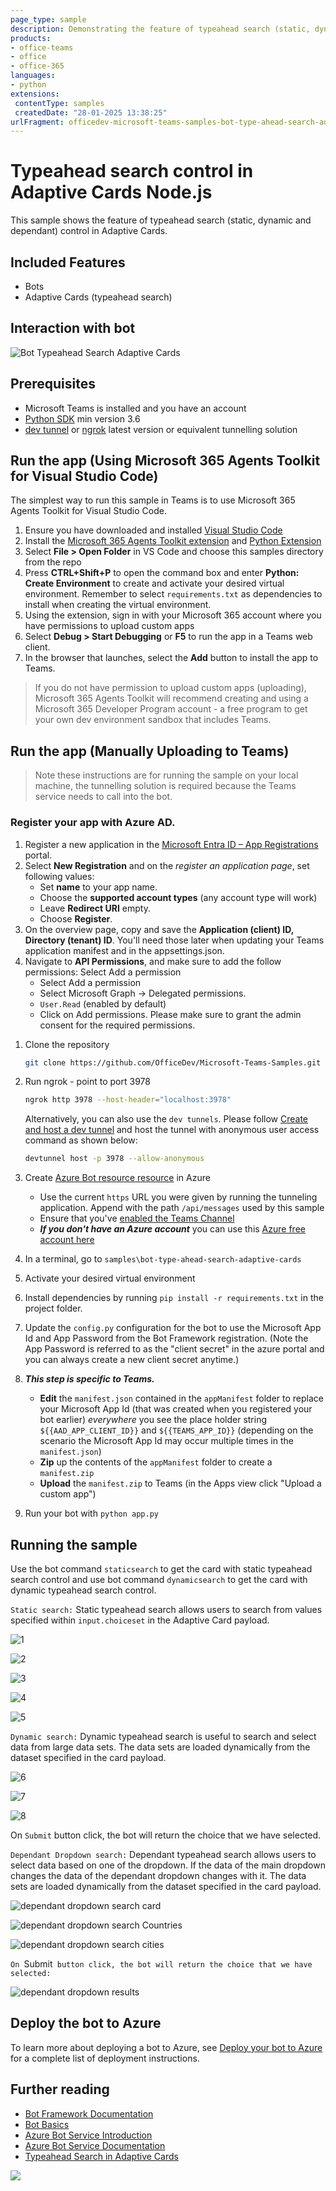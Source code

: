 ```yaml
---
page_type: sample
description: Demonstrating the feature of typeahead search (static, dynamic and dependant) control in Adaptive Cards sent using bot.
products:
- office-teams
- office
- office-365
languages:
- python
extensions:
 contentType: samples
 createdDate: "28-01-2025 13:38:25"
urlFragment: officedev-microsoft-teams-samples-bot-type-ahead-search-adaptive-cards-python
---
```


# Typeahead search control in Adaptive Cards Node.js

This sample shows the feature of typeahead search (static, dynamic and dependant) control in Adaptive Cards.

## Included Features
* Bots
* Adaptive Cards (typeahead search)

## Interaction with bot
 ![Bot Typeahead Search Adaptive Cards](Images/BotTypeaheadSearchAdaptiveCards.gif)

## Prerequisites

- Microsoft Teams is installed and you have an account
- [Python SDK](https://www.python.org/downloads/) min version 3.6
- [dev tunnel](https://learn.microsoft.com/en-us/azure/developer/dev-tunnels/get-started?tabs=windows) or [ngrok](https://ngrok.com/) latest version or equivalent tunnelling solution


## Run the app (Using Microsoft 365 Agents Toolkit for Visual Studio Code)

The simplest way to run this sample in Teams is to use Microsoft 365 Agents Toolkit for Visual Studio Code.

1. Ensure you have downloaded and installed [Visual Studio Code](https://code.visualstudio.com/docs/setup/setup-overview)
1. Install the [Microsoft 365 Agents Toolkit extension](https://marketplace.visualstudio.com/items?itemName=TeamsDevApp.ms-teams-vscode-extension) and [Python Extension](https://marketplace.visualstudio.com/items?itemName=ms-python.python)
1. Select **File > Open Folder** in VS Code and choose this samples directory from the repo
1. Press **CTRL+Shift+P** to open the command box and enter **Python: Create Environment** to create and activate your desired virtual environment. Remember to select `requirements.txt` as dependencies to install when creating the virtual environment.
1. Using the extension, sign in with your Microsoft 365 account where you have permissions to upload custom apps
1. Select **Debug > Start Debugging** or **F5** to run the app in a Teams web client.
1. In the browser that launches, select the **Add** button to install the app to Teams.

> If you do not have permission to upload custom apps (uploading), Microsoft 365 Agents Toolkit will recommend creating and using a Microsoft 365 Developer Program account - a free program to get your own dev environment sandbox that includes Teams.

## Run the app (Manually Uploading to Teams)

> Note these instructions are for running the sample on your local machine, the tunnelling solution is required because
the Teams service needs to call into the bot.

### Register your app with Azure AD.

  1. Register a new application in the [Microsoft Entra ID – App Registrations](https://go.microsoft.com/fwlink/?linkid=2083908) portal.
  2. Select **New Registration** and on the *register an application page*, set following values:
      * Set **name** to your app name.
      * Choose the **supported account types** (any account type will work)
      * Leave **Redirect URI** empty.
      * Choose **Register**.
  3. On the overview page, copy and save the **Application (client) ID, Directory (tenant) ID**. You'll need those later when updating your Teams application manifest and in the appsettings.json.
  4. Navigate to **API Permissions**, and make sure to add the follow permissions:
   Select Add a permission
      * Select Add a permission
      * Select Microsoft Graph -\> Delegated permissions.
      * `User.Read` (enabled by default)
      * Click on Add permissions. Please make sure to grant the admin consent for the required permissions.

1) Clone the repository

    ```bash
    git clone https://github.com/OfficeDev/Microsoft-Teams-Samples.git
    ```

2) Run ngrok - point to port 3978

   ```bash
   ngrok http 3978 --host-header="localhost:3978"
   ```  

   Alternatively, you can also use the `dev tunnels`. Please follow [Create and host a dev tunnel](https://learn.microsoft.com/en-us/azure/developer/dev-tunnels/get-started?tabs=windows) and host the tunnel with anonymous user access command as shown below:

   ```bash
   devtunnel host -p 3978 --allow-anonymous
   ```

3) Create [Azure Bot resource resource](https://docs.microsoft.com/azure/bot-service/bot-service-quickstart-registration) in Azure
    - Use the current `https` URL you were given by running the tunneling application. Append with the path `/api/messages` used by this sample
    - Ensure that you've [enabled the Teams Channel](https://docs.microsoft.com/azure/bot-service/channel-connect-teams?view=azure-bot-service-4.0)
    - __*If you don't have an Azure account*__ you can use this [Azure free account here](https://azure.microsoft.com/free/)

4) In a terminal, go to `samples\bot-type-ahead-search-adaptive-cards`

5) Activate your desired virtual environment

6) Install dependencies by running ```pip install -r requirements.txt``` in the project folder.

7) Update the `config.py` configuration for the bot to use the Microsoft App Id and App Password from the Bot Framework registration. (Note the App Password is referred to as the "client secret" in the azure portal and you can always create a new client secret anytime.)

8) __*This step is specific to Teams.*__
    - **Edit** the `manifest.json` contained in the `appManifest` folder to replace your Microsoft App Id (that was created when you registered your bot earlier) *everywhere* you see the place holder string `${{AAD_APP_CLIENT_ID}}` and `${{TEAMS_APP_ID}}` (depending on the scenario the Microsoft App Id may occur multiple times in the `manifest.json`)
    - **Zip** up the contents of the `appManifest` folder to create a `manifest.zip`
    - **Upload** the `manifest.zip` to Teams (in the Apps view click "Upload a custom app")

9) Run your bot with `python app.py`

## Running the sample

Use the bot command `staticsearch` to get the card with static typeahead search control and use bot command `dynamicsearch` to get the card with dynamic typeahead search control.

 `Static search:` Static typeahead search allows users to search from values specified within `input.choiceset` in the Adaptive Card payload.

![1](Images/1.Install.png)

![2](Images/2.Welcome.png)

![3](Images/3.StaticSearch.png)

![4](Images/4.StaticSearch2.png)

![5](Images/5.SelectedOption.png)

`Dynamic search:` Dynamic typeahead search is useful to search and select data from large data sets. The data sets are loaded dynamically from the dataset specified in the card payload.

![6](Images/6.DynamicSearch.png)

![7](Images/7.DynamicSearch2.png)

![8](Images/8.SelectedDynamicSearch.png)

On `Submit` button click, the bot will return the choice that we have selected.

`Dependant Dropdown search:`
 Dependant typeahead search allows users to select data based on one of the dropdown. If the data of the main dropdown changes the data of the dependant dropdown changes with it. The data sets are loaded dynamically from the dataset specified in the card payload.

![dependant dropdown search card](TypeaheadSearch/Images/9.DependantDropdown.png)

![dependant dropdown search Countries](TypeaheadSearch/Images/10.CountryOptions.png)

![dependant dropdown search cities](TypeaheadSearch/Images/11.CitiesAsPerTheCountry.png)

`On `Submit` button click, the bot will return the choice that we have selected:`

![dependant dropdown results](TypeaheadSearch/Images/12.SelectedDependantDropdown.png)

## Deploy the bot to Azure

To learn more about deploying a bot to Azure, see [Deploy your bot to Azure](https://aka.ms/azuredeployment) for a complete list of deployment instructions.

## Further reading

- [Bot Framework Documentation](https://docs.botframework.com)
- [Bot Basics](https://docs.microsoft.com/azure/bot-service/bot-builder-basics?view=azure-bot-service-4.0)
- [Azure Bot Service Introduction](https://docs.microsoft.com/azure/bot-service/bot-service-overview-introduction?view=azure-bot-service-4.0)
- [Azure Bot Service Documentation](https://docs.microsoft.com/azure/bot-service/?view=azure-bot-service-4.0)
- [Typeahead Search in Adaptive Cards](https://learn.microsoft.com/microsoftteams/platform/task-modules-and-cards/cards/dynamic-search?tabs=desktop%2Ccsharp)

<img src="https://pnptelemetry.azurewebsites.net/microsoft-teams-samples/samples/bot-type-ahead-search-adaptive-cards-python" />